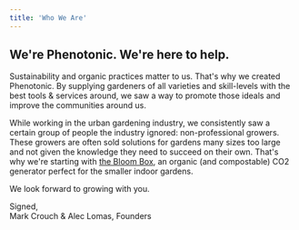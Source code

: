 ```yaml
---
title: 'Who We Are'
---
```


## We're Phenotonic. We're here to help.

Sustainability and organic practices matter to us. That's why we created Phenotonic. By supplying gardeners of all varieties and skill-levels with the best tools & services around, we saw a way to promote those ideals and improve the communities around us.

While working in the urban gardening industry, we consistently saw a certain group of people the industry ignored: non-professional growers. These growers are often sold solutions for gardens many sizes too large and not given the knowledge they need to succeed on their own. That's why we're starting with [the Bloom Box](/store/bloom-box), an organic (and compostable) CO2 generator perfect for the smaller indoor gardens.

We look forward to growing with you.

Signed,<br />
Mark Crouch & Alec Lomas, Founders
